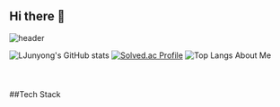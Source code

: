 ## Hi there 👋
![header](https://capsule-render.vercel.app/api?type=waving&color=gradient&height=200&section=header&text=JUN%20YONG)

<!--Body-->
![LJunyong's GitHub stats](https://github-readme-stats.vercel.app/api?username=LJunyong&show_icons=true&theme=radical)
[![Solved.ac Profile](http://mazassumnida.wtf/api/generate_badge?boj=mastermath)](https://solved.ac/mastermath)
![Top Langs](https://github-readme-stats.vercel.app/api/top-langs/?username=LJunyong&layout=compact)
About Me
  ####
  #### 
  ####
  <br>
  <br>
##Tech Stack

